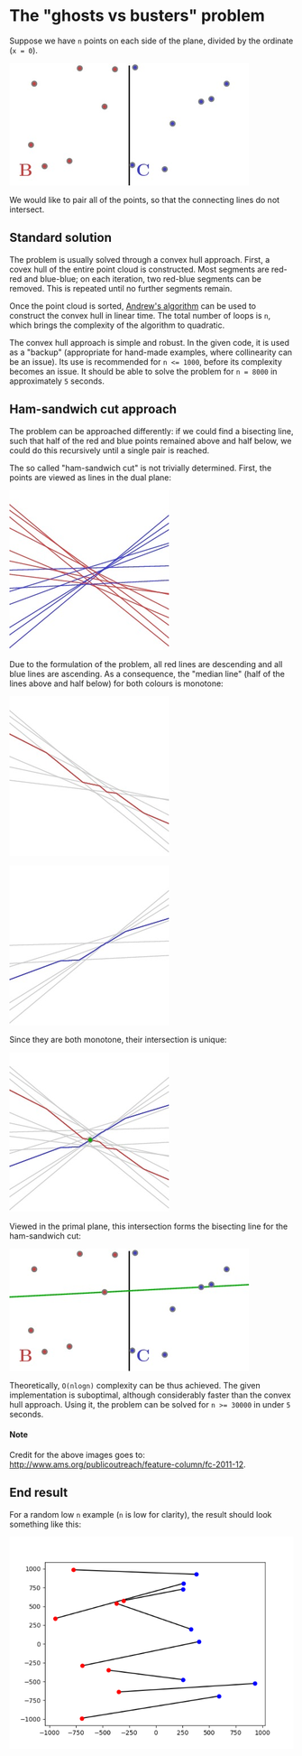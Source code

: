 # The "ghosts vs busters" problem

Suppose we have `n` points on each side of the plane, divided by the ordinate (`x = 0`).

![alt text](readme_images/fcarc-december2011-ham.1.jpg "Initial point cloud.")

We would like to pair all of the points, so that the connecting lines do not intersect.

## Standard solution

The problem is usually solved through a convex hull approach. First, a covex hull of the entire point cloud is constructed. Most segments are red-red and blue-blue; on each iteration, two red-blue segments can be removed. This is repeated until no further segments remain.

Once the point cloud is sorted, [Andrew's algorithm](https://en.wikipedia.org/wiki/Convex_hull_algorithms) can be used to construct the convex hull in linear time. The total number of loops is `n`, which brings the complexity of the algorithm to quadratic.

The convex hull approach is simple and robust. In the given code, it is used as a "backup" (appropriate for hand-made examples, where collinearity can be an issue). Its use is recommended for `n <= 1000`, before its complexity becomes an issue. It should be able to solve the problem for `n = 8000` in approximately `5` seconds.

## Ham-sandwich cut approach

The problem can be approached differently: if we could find a bisecting line, such that half of the red and blue points remained above and half below, we could do this recursively until a single pair is reached.

The so called "ham-sandwich cut" is not trivially determined. First, the points are viewed as lines in the dual plane:

![alt text](readme_images/fcarc-december2011-ham.2.jpg "Points become lines in the dual plane.")

Due to the formulation of the problem, all red lines are descending and all blue lines are ascending. As a consequence, the "median line" (half of the lines above and half below) for both colours is monotone:

![alt text](readme_images/fcarc-december2011-median.b.jpg "Red median line.")

![alt text](readme_images/fcarc-december2011-median.c.jpg "Blue median line.")

Since they are both monotone, their intersection is unique:

![alt text](readme_images/fcarc-december2011-ham.cut.jpg "Median lines intersect in a single point.")

Viewed in the primal plane, this intersection forms the bisecting line for the ham-sandwich cut:

![alt text](readme_images/fcarc-december2011-ham.final.jpg "n red and n blue.")

Theoretically, `O(nlogn)` complexity can be thus achieved. The given implementation is suboptimal, although considerably faster than the convex hull approach. Using it, the problem can be solved for `n >= 30000` in under `5` seconds.

#### Note

Credit for the above images goes to: <http://www.ams.org/publicoutreach/feature-column/fc-2011-12>.

##  End result

For a random low `n` example (`n` is low for clarity), the result should look something like this:

![alt text](readme_images/Figure_1.png "Final pairings.")
